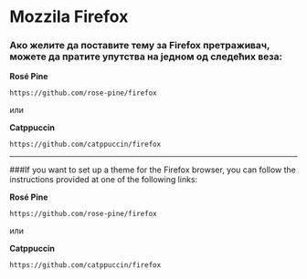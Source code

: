# Mozzila Firefox

### Ако желите да поставите тему за Firefox претраживач, можете да пратите упутства на једном од следећих веза:

**Rosé Pine**

```
https://github.com/rose-pine/firefox
```

или

**Catppuccin**
```
https://github.com/catppuccin/firefox
```


---

###If you want to set up a theme for the Firefox browser, you can follow the instructions provided at one of the following links:

**Rosé Pine**

```
https://github.com/rose-pine/firefox
```

или

**Catppuccin**
```
https://github.com/catppuccin/firefox
```
